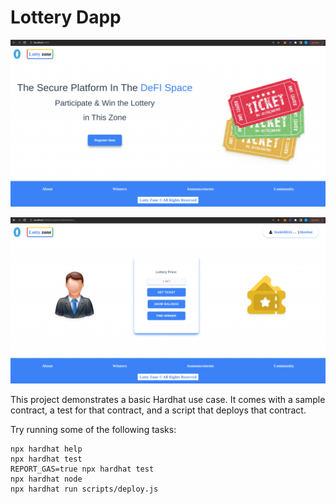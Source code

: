 # Lottery Dapp

![Screenshot](Images/Screenshot%20from%202023-06-30%2014-15-49.png)


![Screenshot](Images/Screenshot%20from%202023-06-30%2014-15-59.png)


This project demonstrates a basic Hardhat use case. It comes with a sample contract, a test for that contract, and a script that deploys that contract.

Try running some of the following tasks:

```shell
npx hardhat help
npx hardhat test
REPORT_GAS=true npx hardhat test
npx hardhat node
npx hardhat run scripts/deploy.js
```
